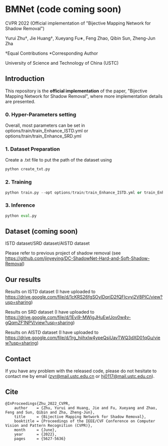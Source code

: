 # BMNet (code coming soon)

CVPR 2022 (Official implementation of "Bijective Mapping Network for Shadow Removal")

Yurui Zhu†, Jie Huang†, Xueyang Fu∗, Feng Zhao, Qibin Sun, Zheng-Jun Zha

†Equal Contributions
*Corresponding Author

University of Science and Technology of China (USTC)

## Introduction

This repository is the **official implementation** of the paper, "Bijective Mapping Network for Shadow Removal", where more implementation details are presented.

### 0. Hyper-Parameters setting

Overall, most parameters can be set in options/train/train_Enhance_ISTD.yml or options/train/train_Enhance_SRD.yml

### 1. Dataset Preparation

Create a .txt file to put the path of the dataset using 

```python
python create_txt.py
```

### 2. Training

```python
python train.py --opt options/train/train_Enhance_ISTD.yml or train_Enhance_SRD.yml
```


### 3. Inference

```python
python eval.py 
```

## Dataset (coming soon)

ISTD dataset/SRD dataset/AISTD dataset

Please refer to previous project of shadow removal (see https://github.com/jinyeying/DC-ShadowNet-Hard-and-Soft-Shadow-Removal)

## Our results

Results on ISTD dataset (I have uploaded to https://drive.google.com/file/d/1cKRS26fgSOyIDqriD2fQFIcvyi2V8PIC/view?usp=sharing)

Results on SRD dataset (I have uploaded to https://drive.google.com/file/d/1Evi9-MWigJHuEwUov0w4v-gQqmZF1NPV/view?usp=sharing)

Results on AISTD dataset (I have uploaded to https://drive.google.com/file/d/1rg_hjihxIw4ypeQsiUavTWQ3dXD01qGu/view?usp=sharing)


## Contact

If you have any problem with the released code, please do not hesitate to contact me by email (zyr@mail.ustc.edu.cn or hj0117@mail.ustc.edu.cn).

## Cite

```
@InProceedings{Zhu_2022_CVPR,
    author    = {Zhu, Yurui and Huang, Jie and Fu, Xueyang and Zhao, Feng and Sun, Qibin and Zha, Zheng-Jun},
    title     = {Bijective Mapping Network for Shadow Removal},
    booktitle = {Proceedings of the IEEE/CVF Conference on Computer Vision and Pattern Recognition (CVPR)},
    month     = {June},
    year      = {2022},
    pages     = {5627-5636}
```

